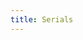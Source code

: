 ```yaml
---
title: Serials
---
```


<script setup>
import { data } from './serials.data'

const serials = Object.values(data).sort((a, b) => a.index - b.index)
</script>

<PostCardList :posts="serials" />
